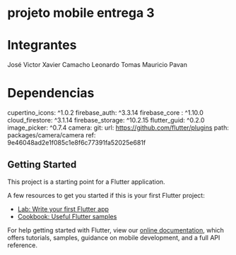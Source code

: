 # projeto mobile entrega 3

# Integrantes
José Victor Xavier Camacho
Leonardo Tomas 
Mauricio Pavan

# Dependencias
cupertino_icons: ^1.0.2
firebase_auth: ^3.3.14
firebase_core : ^1.10.0
cloud_firestore: ^3.1.14
firebase_storage: ^10.2.15
flutter_guid: ^0.2.0
image_picker: ^0.7.4
camera:
    git:
      url: https://github.com/flutter/plugins
      path: packages/camera/camera
      ref: 9e46048ad2e1f085c1e8f6c77391fa52025e681f

## Getting Started

This project is a starting point for a Flutter application.

A few resources to get you started if this is your first Flutter project:

- [Lab: Write your first Flutter app](https://flutter.dev/docs/get-started/codelab)
- [Cookbook: Useful Flutter samples](https://flutter.dev/docs/cookbook)

For help getting started with Flutter, view our
[online documentation](https://flutter.dev/docs), which offers tutorials,
samples, guidance on mobile development, and a full API reference.
